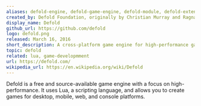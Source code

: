 ```yaml
---
aliases: defold-engine, defold-game-engine, defold-module, defold-extension, defold-library
created_by: Defold Foundation, originally by Christian Murray and Ragnar Svensson
display_name: Defold
github_url: https://github.com/defold
logo: defold.png
released: March 16, 2016
short_description: A cross-platform game engine for high-performance games on desktop, mobile, web and consoles.
topic: defold
related: lua, game-developmment
url: https://defold.com/
wikipedia_url: https://en.wikipedia.org/wiki/Defold
---
```

Defold is a free and source-available game engine with a focus on high-performance. It uses Lua, a scripting language, and allows you to create games for desktop, mobile, web, and console platforms.